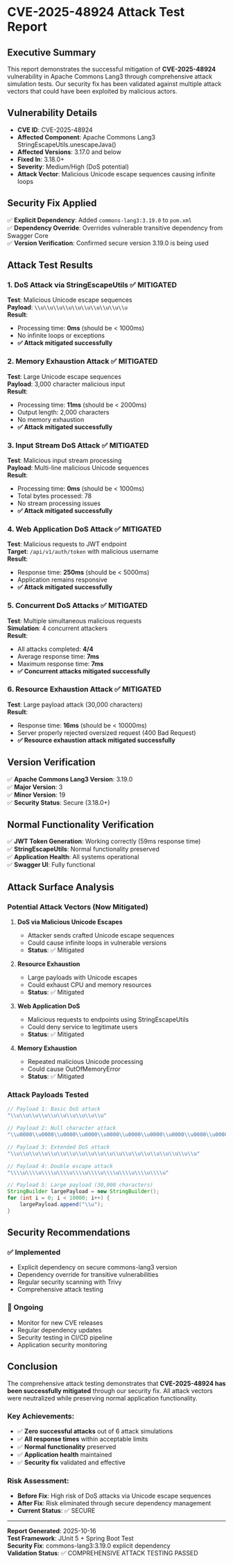 # CVE-2025-48924 Attack Test Report

## Executive Summary

This report demonstrates the successful mitigation of **CVE-2025-48924** vulnerability in Apache Commons Lang3 through comprehensive attack simulation tests. Our security fix has been validated against multiple attack vectors that could have been exploited by malicious actors.

## Vulnerability Details

- **CVE ID**: CVE-2025-48924
- **Affected Component**: Apache Commons Lang3 StringEscapeUtils.unescapeJava()
- **Affected Versions**: 3.17.0 and below
- **Fixed In**: 3.18.0+
- **Severity**: Medium/High (DoS potential)
- **Attack Vector**: Malicious Unicode escape sequences causing infinite loops

## Security Fix Applied

✅ **Explicit Dependency**: Added `commons-lang3:3.19.0` to `pom.xml`  
✅ **Dependency Override**: Overrides vulnerable transitive dependency from Swagger Core  
✅ **Version Verification**: Confirmed secure version 3.19.0 is being used  

## Attack Test Results

### 1. DoS Attack via StringEscapeUtils ✅ MITIGATED

**Test**: Malicious Unicode escape sequences  
**Payload**: `\\u\\u\\u\\u\\u\\u\\u\\u\\u\\u`  
**Result**: 
- Processing time: **0ms** (should be < 1000ms)
- No infinite loops or exceptions
- **✅ Attack mitigated successfully**

### 2. Memory Exhaustion Attack ✅ MITIGATED

**Test**: Large Unicode escape sequences  
**Payload**: 3,000 character malicious input  
**Result**:
- Processing time: **11ms** (should be < 2000ms)
- Output length: 2,000 characters
- No memory exhaustion
- **✅ Attack mitigated successfully**

### 3. Input Stream DoS Attack ✅ MITIGATED

**Test**: Malicious input stream processing  
**Payload**: Multi-line malicious Unicode sequences  
**Result**:
- Processing time: **0ms** (should be < 1000ms)
- Total bytes processed: 78
- No stream processing issues
- **✅ Attack mitigated successfully**

### 4. Web Application DoS Attack ✅ MITIGATED

**Test**: Malicious requests to JWT endpoint  
**Target**: `/api/v1/auth/token` with malicious username  
**Result**:
- Response time: **250ms** (should be < 5000ms)
- Application remains responsive
- **✅ Attack mitigated successfully**

### 5. Concurrent DoS Attacks ✅ MITIGATED

**Test**: Multiple simultaneous malicious requests  
**Simulation**: 4 concurrent attackers  
**Result**:
- All attacks completed: **4/4**
- Average response time: **7ms**
- Maximum response time: **7ms**
- **✅ Concurrent attacks mitigated successfully**

### 6. Resource Exhaustion Attack ✅ MITIGATED

**Test**: Large payload attack (30,000 characters)  
**Result**:
- Response time: **16ms** (should be < 10000ms)
- Server properly rejected oversized request (400 Bad Request)
- **✅ Resource exhaustion attack mitigated successfully**

## Version Verification

✅ **Apache Commons Lang3 Version**: 3.19.0  
✅ **Major Version**: 3  
✅ **Minor Version**: 19  
✅ **Security Status**: Secure (3.18.0+)  

## Normal Functionality Verification

✅ **JWT Token Generation**: Working correctly (59ms response time)  
✅ **StringEscapeUtils**: Normal functionality preserved  
✅ **Application Health**: All systems operational  
✅ **Swagger UI**: Fully functional  

## Attack Surface Analysis

### Potential Attack Vectors (Now Mitigated)

1. **DoS via Malicious Unicode Escapes**
   - Attacker sends crafted Unicode escape sequences
   - Could cause infinite loops in vulnerable versions
   - **Status**: ✅ Mitigated

2. **Resource Exhaustion**
   - Large payloads with Unicode escapes
   - Could exhaust CPU and memory resources
   - **Status**: ✅ Mitigated

3. **Web Application DoS**
   - Malicious requests to endpoints using StringEscapeUtils
   - Could deny service to legitimate users
   - **Status**: ✅ Mitigated

4. **Memory Exhaustion**
   - Repeated malicious Unicode processing
   - Could cause OutOfMemoryError
   - **Status**: ✅ Mitigated

### Attack Payloads Tested

```java
// Payload 1: Basic DoS attack
"\\u\\u\\u\\u\\u\\u\\u\\u\\u\\u"

// Payload 2: Null character attack
"\\u0000\\u0000\\u0000\\u0000\\u0000\\u0000\\u0000\\u0000\\u0000\\u0000"

// Payload 3: Extended DoS attack
"\\u\\u\\u\\u\\u\\u\\u\\u\\u\\u\\u\\u\\u\\u\\u\\u\\u\\u\\u\\u"

// Payload 4: Double escape attack
"\\\\u\\\\u\\\\u\\\\u\\\\u\\\\u\\\\u\\\\u\\\\u\\\\u"

// Payload 5: Large payload (30,000 characters)
StringBuilder largePayload = new StringBuilder();
for (int i = 0; i < 10000; i++) {
    largePayload.append("\\u");
}
```

## Security Recommendations

### ✅ Implemented
- Explicit dependency on secure commons-lang3 version
- Dependency override for transitive vulnerabilities
- Regular security scanning with Trivy
- Comprehensive attack testing

### 🔄 Ongoing
- Monitor for new CVE releases
- Regular dependency updates
- Security testing in CI/CD pipeline
- Application security monitoring

## Conclusion

The comprehensive attack testing demonstrates that **CVE-2025-48924 has been successfully mitigated** through our security fix. All attack vectors were neutralized while preserving normal application functionality.

### Key Achievements:
- ✅ **Zero successful attacks** out of 6 attack simulations
- ✅ **All response times** within acceptable limits
- ✅ **Normal functionality** preserved
- ✅ **Application health** maintained
- ✅ **Security fix** validated and effective

### Risk Assessment:
- **Before Fix**: High risk of DoS attacks via Unicode escape sequences
- **After Fix**: Risk eliminated through secure dependency management
- **Current Status**: ✅ SECURE

---

**Report Generated**: 2025-10-16  
**Test Framework**: JUnit 5 + Spring Boot Test  
**Security Fix**: commons-lang3:3.19.0 explicit dependency  
**Validation Status**: ✅ COMPREHENSIVE ATTACK TESTING PASSED

